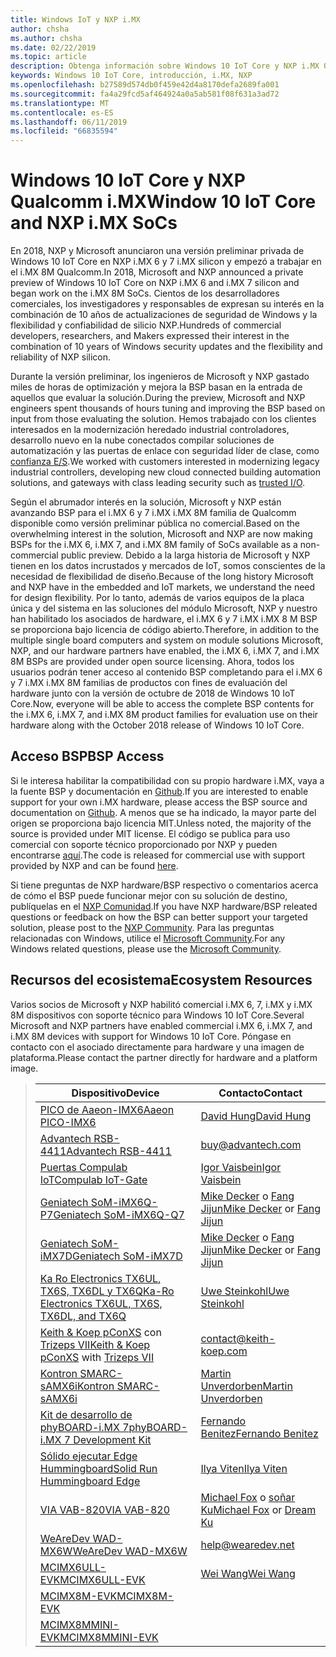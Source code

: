 ```yaml
---
title: Windows IoT y NXP i.MX
author: chsha
ms.author: chsha
ms.date: 02/22/2019
ms.topic: article
description: Obtenga información sobre Windows 10 IoT Core y NXP i.MX Qualcomm
keywords: Windows 10 IoT Core, introducción, i.MX, NXP
ms.openlocfilehash: b27589d574db0f459e42d4a8170defa2689fa001
ms.sourcegitcommit: fa4a29fcd5af464924a0a5ab581f08f631a3ad72
ms.translationtype: MT
ms.contentlocale: es-ES
ms.lasthandoff: 06/11/2019
ms.locfileid: "66835594"
---
```

# <a name="window-10-iot-core-and-nxp-imx-socs"></a><span data-ttu-id="4fab3-104">Windows 10 IoT Core y NXP Qualcomm i.MX</span><span class="sxs-lookup"><span data-stu-id="4fab3-104">Window 10 IoT Core and NXP i.MX SoCs</span></span>

<span data-ttu-id="4fab3-105">En 2018, NXP y Microsoft anunciaron una versión preliminar privada de Windows 10 IoT Core en NXP i.MX 6 y 7 i.MX silicon y empezó a trabajar en el i.MX 8M Qualcomm.</span><span class="sxs-lookup"><span data-stu-id="4fab3-105">In 2018, Microsoft and NXP announced a private preview of Windows 10 IoT Core on NXP i.MX 6 and i.MX 7 silicon and began work on the i.MX 8M SoCs.</span></span> <span data-ttu-id="4fab3-106">Cientos de los desarrolladores comerciales, los investigadores y responsables de expresan su interés en la combinación de 10 años de actualizaciones de seguridad de Windows y la flexibilidad y confiabilidad de silicio NXP.</span><span class="sxs-lookup"><span data-stu-id="4fab3-106">Hundreds of commercial developers, researchers, and Makers expressed their interest in the combination of 10 years of Windows security updates and the flexibility and reliability of NXP silicon.</span></span> 
 
<span data-ttu-id="4fab3-107">Durante la versión preliminar, los ingenieros de Microsoft y NXP gastado miles de horas de optimización y mejora la BSP basan en la entrada de aquellos que evaluar la solución.</span><span class="sxs-lookup"><span data-stu-id="4fab3-107">During the preview, Microsoft and NXP engineers spent thousands of hours tuning and improving the BSP based on input from those evaluating the solution.</span></span> <span data-ttu-id="4fab3-108">Hemos trabajado con los clientes interesados en la modernización heredado industrial controladores, desarrollo nuevo en la nube conectados compilar soluciones de automatización y las puertas de enlace con seguridad líder de clase, como [confianza E/S](https://blogs.windows.com/windowsexperience/2018/04/24/trusted-cyber-physical-systems-looks-to-protect-your-critical-infrastructure-from-modern-threats-in-the-world-of-iot/#A0WkfgLBpgbLaFe3.97).</span><span class="sxs-lookup"><span data-stu-id="4fab3-108">We worked with customers interested in modernizing legacy industrial controllers, developing new cloud connected building automation solutions, and gateways with class leading security such as [trusted I/O](https://blogs.windows.com/windowsexperience/2018/04/24/trusted-cyber-physical-systems-looks-to-protect-your-critical-infrastructure-from-modern-threats-in-the-world-of-iot/#A0WkfgLBpgbLaFe3.97).</span></span>
 
<span data-ttu-id="4fab3-109">Según el abrumador interés en la solución, Microsoft y NXP están avanzando BSP para el i.MX 6 y 7 i.MX i.MX 8M familia de Qualcomm disponible como versión preliminar pública no comercial.</span><span class="sxs-lookup"><span data-stu-id="4fab3-109">Based on the overwhelming interest in the solution, Microsoft and NXP are now making BSPs for the i.MX 6, i.MX 7, and i.MX 8M family of SoCs available as a non-commercial public preview.</span></span> <span data-ttu-id="4fab3-110">Debido a la larga historia de Microsoft y NXP tienen en los datos incrustados y mercados de IoT, somos conscientes de la necesidad de flexibilidad de diseño.</span><span class="sxs-lookup"><span data-stu-id="4fab3-110">Because of the long history Microsoft and NXP have in the embedded and IoT markets, we understand the need for design flexibility.</span></span> <span data-ttu-id="4fab3-111">Por lo tanto, además de varios equipos de la placa única y del sistema en las soluciones del módulo Microsoft, NXP y nuestro han habilitado los asociados de hardware, el i.MX 6 y 7 i.MX i.MX 8 M BSP se proporciona bajo licencia de código abierto.</span><span class="sxs-lookup"><span data-stu-id="4fab3-111">Therefore, in addition to the multiple single board computers and system on module solutions Microsoft, NXP, and our hardware partners have enabled, the i.MX 6, i.MX 7, and i.MX 8M BSPs are provided under open source licensing.</span></span> <span data-ttu-id="4fab3-112">Ahora, todos los usuarios podrán tener acceso al contenido BSP completando para el i.MX 6 y 7 i.MX i.MX 8M familias de productos con fines de evaluación del hardware junto con la versión de octubre de 2018 de Windows 10 IoT Core.</span><span class="sxs-lookup"><span data-stu-id="4fab3-112">Now, everyone will be able to access the complete BSP contents for the i.MX 6, i.MX 7, and i.MX 8M product families for evaluation use on their hardware along with the October 2018 release of Windows 10 IoT Core.</span></span>


## <a name="bsp-access"></a><span data-ttu-id="4fab3-113">Acceso BSP</span><span class="sxs-lookup"><span data-stu-id="4fab3-113">BSP Access</span></span>

<span data-ttu-id="4fab3-114">Si le interesa habilitar la compatibilidad con su propio hardware i.MX, vaya a la fuente BSP y documentación en [Github]( https://github.com/ms-iot/imx-iotcore).</span><span class="sxs-lookup"><span data-stu-id="4fab3-114">If you are interested to enable support for your own i.MX hardware, please access the BSP source and documentation on [Github]( https://github.com/ms-iot/imx-iotcore).</span></span> <span data-ttu-id="4fab3-115">A menos que se ha indicado, la mayor parte del origen se proporciona bajo licencia MIT.</span><span class="sxs-lookup"><span data-stu-id="4fab3-115">Unless noted, the majority of the source is provided under MIT license.</span></span> <span data-ttu-id="4fab3-116">El código se publica para uso comercial con soporte técnico proporcionado por NXP y pueden encontrarse [aquí](https://www.nxp.com/support/developer-resources/evaluation-and-development-boards/i.mx-evaluation-and-development-boards/i.mx-software-and-development-tool:IMX-SW).</span><span class="sxs-lookup"><span data-stu-id="4fab3-116">The code is released for commercial use with support provided by NXP and can be found [here](https://www.nxp.com/support/developer-resources/evaluation-and-development-boards/i.mx-evaluation-and-development-boards/i.mx-software-and-development-tool:IMX-SW).</span></span>

<span data-ttu-id="4fab3-117">Si tiene preguntas de NXP hardware/BSP respectivo o comentarios acerca de cómo el BSP puede funcionar mejor con su solución de destino, publíquelas en el [NXP Comunidad](https://community.nxp.com/community/imx/content?filterID=contentstatus%5Bpublished%5D%7Ecategory%5Bwindows%5D).</span><span class="sxs-lookup"><span data-stu-id="4fab3-117">If you have NXP hardware/BSP releated questions or feedback on how the BSP can better support your targeted solution, please post to the [NXP Community](https://community.nxp.com/community/imx/content?filterID=contentstatus%5Bpublished%5D%7Ecategory%5Bwindows%5D).</span></span> <span data-ttu-id="4fab3-118">Para las preguntas relacionadas con Windows, utilice el [Microsoft Community](https://social.msdn.microsoft.com/forums/en-US/home?forum=WindowsIoT).</span><span class="sxs-lookup"><span data-stu-id="4fab3-118">For any Windows related questions, please use the [Microsoft Community](https://social.msdn.microsoft.com/forums/en-US/home?forum=WindowsIoT).</span></span>


## <a name="ecosystem-resources"></a><span data-ttu-id="4fab3-119">Recursos del ecosistema</span><span class="sxs-lookup"><span data-stu-id="4fab3-119">Ecosystem Resources</span></span>

<span data-ttu-id="4fab3-120">Varios socios de Microsoft y NXP habilitó comercial i.MX 6, 7, i.MX y i.MX 8M dispositivos con soporte técnico para Windows 10 IoT Core.</span><span class="sxs-lookup"><span data-stu-id="4fab3-120">Several Microsoft and NXP partners have enabled commercial i.MX 6, i.MX 7, and i.MX 8M devices with support for Windows 10 IoT Core.</span></span> <span data-ttu-id="4fab3-121">Póngase en contacto con el asociado directamente para hardware y una imagen de plataforma.</span><span class="sxs-lookup"><span data-stu-id="4fab3-121">Please contact the partner directly for hardware and a platform image.</span></span>


> | <span data-ttu-id="4fab3-122">Dispositivo</span><span class="sxs-lookup"><span data-stu-id="4fab3-122">Device</span></span> | <span data-ttu-id="4fab3-123">Contacto</span><span class="sxs-lookup"><span data-stu-id="4fab3-123">Contact</span></span> |
> |-------|------|
> | [<span data-ttu-id="4fab3-124">PICO de Aaeon-IMX6</span><span class="sxs-lookup"><span data-stu-id="4fab3-124">Aaeon PICO-IMX6</span></span>](https://www.aaeon.com/en/p/pico-itx-boards-pico-imx6/) | [<span data-ttu-id="4fab3-125">David Hung</span><span class="sxs-lookup"><span data-stu-id="4fab3-125">David Hung</span></span>](mailto:davidhung@aaeon.com.tw) |
> | [<span data-ttu-id="4fab3-126">Advantech RSB-4411</span><span class="sxs-lookup"><span data-stu-id="4fab3-126">Advantech RSB-4411</span></span>](http://www.advantech.com/products/single_board_computer/rsb-4411/mod_d3901250-b0a0-4a5f-9762-b26fa0c36858) | [buy@advantech.com](mailto:buy@advantech.com) |
> | [<span data-ttu-id="4fab3-127">Puertas Compulab IoT</span><span class="sxs-lookup"><span data-stu-id="4fab3-127">Compulab IoT-Gate</span></span>](https://www.compulab.com/products/iot-gateways/iot-gate-imx7-nxp-i-mx-7-internet-of-things-gateway/) | [<span data-ttu-id="4fab3-128">Igor Vaisbein</span><span class="sxs-lookup"><span data-stu-id="4fab3-128">Igor Vaisbein</span></span>](mailto:igor@compulab.co.il) | 
> | [<span data-ttu-id="4fab3-129">Geniatech SoM-iMX6Q-P7</span><span class="sxs-lookup"><span data-stu-id="4fab3-129">Geniatech SoM-iMX6Q-Q7</span></span>](https://www.geniatech.com/product/som-imx6q-q7/) | <span data-ttu-id="4fab3-130">[Mike Decker](mailto:mike.decker@geniatech.com) o [Fang Jijun](mailto:Fjj@geniatech.com)</span><span class="sxs-lookup"><span data-stu-id="4fab3-130">[Mike Decker](mailto:mike.decker@geniatech.com) or [Fang Jijun](mailto:Fjj@geniatech.com)</span></span> |
> | [<span data-ttu-id="4fab3-131">Geniatech SoM-iMX7D</span><span class="sxs-lookup"><span data-stu-id="4fab3-131">Geniatech SoM-iMX7D</span></span>](https://www.geniatech.com/product/som-imx7d/) | <span data-ttu-id="4fab3-132">[Mike Decker](mailto:mike.decker@geniatech.com) o [Fang Jijun](mailto:Fjj@geniatech.com)</span><span class="sxs-lookup"><span data-stu-id="4fab3-132">[Mike Decker](mailto:mike.decker@geniatech.com) or [Fang Jijun](mailto:Fjj@geniatech.com)</span></span> |
> | [<span data-ttu-id="4fab3-133">Ka Ro Electronics TX6UL, TX6S, TX6DL y TX6Q</span><span class="sxs-lookup"><span data-stu-id="4fab3-133">Ka-Ro Electronics TX6UL, TX6S, TX6DL, and TX6Q</span></span>](https://www.karo-electronics.de/tx-standard.html?&L=1) | [<span data-ttu-id="4fab3-134">Uwe Steinkohl</span><span class="sxs-lookup"><span data-stu-id="4fab3-134">Uwe Steinkohl</span></span>](mailto:us@karo-electronics.de) |
> | <span data-ttu-id="4fab3-135">[Keith & Koep pConXS](https://keith-koep.com/de/produkte/produkte-baseboards/pconxs-baseboard-vollausstattung-technische-daten/) con [Trizeps VII](https://keith-koep.com/de/produkte/produkte-trizeps/trizeps-vii-technische-daten-imx6/)</span><span class="sxs-lookup"><span data-stu-id="4fab3-135">[Keith & Koep pConXS](https://keith-koep.com/de/produkte/produkte-baseboards/pconxs-baseboard-vollausstattung-technische-daten/) with [Trizeps VII](https://keith-koep.com/de/produkte/produkte-trizeps/trizeps-vii-technische-daten-imx6/)</span></span> | [contact@keith-koep.com](mailto:contact@keith-koep.com) |
> | [<span data-ttu-id="4fab3-136">Kontron SMARC-sAMX6i</span><span class="sxs-lookup"><span data-stu-id="4fab3-136">Kontron SMARC-sAMX6i</span></span>](https://www.kontron.com/products/boards-and-standard-form-factors/smarc/smarc-samx6i.html) | [<span data-ttu-id="4fab3-137">Martin Unverdorben</span><span class="sxs-lookup"><span data-stu-id="4fab3-137">Martin Unverdorben</span></span>](mailto:martin.unverdorben@kontron.com) |
> | [<span data-ttu-id="4fab3-138">Kit de desarrollo de phyBOARD-i.MX 7</span><span class="sxs-lookup"><span data-stu-id="4fab3-138">phyBOARD-i.MX 7 Development Kit</span></span>](https://phytec.com/product/phyboard-imx7-development-kit/) | [<span data-ttu-id="4fab3-139">Fernando Benitez</span><span class="sxs-lookup"><span data-stu-id="4fab3-139">Fernando Benitez</span></span>](mailto:sales@phytec.com) |
> | [<span data-ttu-id="4fab3-140">Sólido ejecutar Edge Hummingboard</span><span class="sxs-lookup"><span data-stu-id="4fab3-140">Solid Run Hummingboard Edge</span></span>](https://www.solid-run.com/imx6-win-10-iot-core/) | [<span data-ttu-id="4fab3-141">Ilya Viten</span><span class="sxs-lookup"><span data-stu-id="4fab3-141">Ilya Viten</span></span>](mailto:ilya@solid-run.com) |
> | [<span data-ttu-id="4fab3-142">VIA VAB-820</span><span class="sxs-lookup"><span data-stu-id="4fab3-142">VIA VAB-820</span></span>](https://www.viaembeddedstore.com/shop/boards/vab-820/) | <span data-ttu-id="4fab3-143">[Michael Fox](mailto:MichaelFox@via.com.tw) o [soñar Ku](mailto:dreamku@via.com.tw)</span><span class="sxs-lookup"><span data-stu-id="4fab3-143">[Michael Fox](mailto:MichaelFox@via.com.tw) or [Dream Ku](mailto:dreamku@via.com.tw)</span></span> |
> | [<span data-ttu-id="4fab3-144">WeAreDev WAD-MX6W</span><span class="sxs-lookup"><span data-stu-id="4fab3-144">WeAreDev WAD-MX6W</span></span>](http://www.wearedev.net/?mod=wadmx6w) | [help@wearedev.net](mailto:help@wearedev.net) |
> | [<span data-ttu-id="4fab3-145">MCIMX6ULL-EVK</span><span class="sxs-lookup"><span data-stu-id="4fab3-145">MCIMX6ULL-EVK</span></span>](https://www.nxp.com/products/processors-and-microcontrollers/arm-based-processors-and-mcus/i.mx-applications-processors/i.mx-6-processors/evaluation-kit-for-the-i.mx-6ull-and-6ulz-applications-processor:MCIMX6ULL-EVK) | [<span data-ttu-id="4fab3-146">Wei Wang</span><span class="sxs-lookup"><span data-stu-id="4fab3-146">Wei Wang</span></span>](mailto:Wei.A.Wang@nxp.com) |
> | [<span data-ttu-id="4fab3-147">MCIMX8M-EVK</span><span class="sxs-lookup"><span data-stu-id="4fab3-147">MCIMX8M-EVK</span></span>](https://www.nxp.com/support/developer-resources/software-development-tools/i.mx-developer-resources/evaluation-kit-for-the-i.mx-8m-applications-processor:MCIMX8M-EVK) |  |
> | [<span data-ttu-id="4fab3-148">MCIMX8MMINI-EVK</span><span class="sxs-lookup"><span data-stu-id="4fab3-148">MCIMX8MMINI-EVK</span></span>](http://www.nxp.com/imx8mminievk) | []() |
